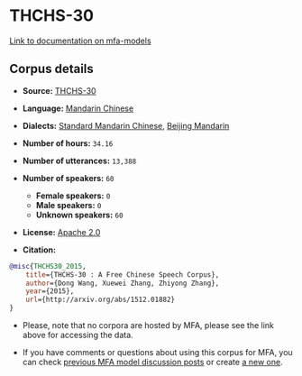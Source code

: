 
# THCHS-30

[Link to documentation on mfa-models](https://mfa-models.readthedocs.io/en/main/corpus/THCHS-30.html)

## Corpus details

- **Source:** [THCHS-30](https://openslr.org/18/)
- **Language:** [Mandarin Chinese](https://en.wikipedia.org/wiki/Mandarin_Chinese)
- **Dialects:** [Standard Mandarin Chinese](https://en.wikipedia.org/wiki/Standard_Chinese), [Beijing Mandarin](https://en.wikipedia.org/wiki/Beijing_dialect)
- **Number of hours:** `34.16`
- **Number of utterances:** `13,388`
- **Number of speakers:** `60`
  - **Female speakers:** `0`
  - **Male speakers:** `0`
  - **Unknown speakers:** `60`
- **License:** [Apache 2.0](https://www.apache.org/licenses/LICENSE-2.0)

- **Citation:**
```bibtex
@misc{THCHS30_2015,
	title={THCHS-30 : A Free Chinese Speech Corpus},
	author={Dong Wang, Xuewei Zhang, Zhiyong Zhang},
	year={2015},
	url={http://arxiv.org/abs/1512.01882}
}
```

- Please, note that no corpora are hosted by MFA, please see the link above for accessing the data.

- If you have comments or questions about using this corpus for MFA, you can check [previous MFA model discussion posts](https://github.com/MontrealCorpusTools/mfa-models/discussions?discussions_q=THCHS-30) or create [a new one](https://github.com/MontrealCorpusTools/mfa-models/discussions/new).
